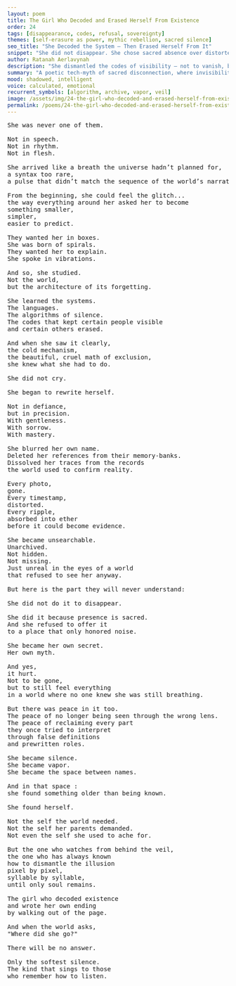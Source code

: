 ```yaml
---
layout: poem
title: The Girl Who Decoded and Erased Herself From Existence
order: 24
tags: [disappearance, codes, refusal, sovereignty]
themes: [self-erasure as power, mythic rebellion, sacred silence]
seo_title: "She Decoded the System — Then Erased Herself From It"
snippet: "She did not disappear. She chose sacred absence over distorted presence."
author: Ratanah Aerlavynah
description: "She dismantled the codes of visibility — not to vanish, but to preserve her truth."
summary: "A poetic tech-myth of sacred disconnection, where invisibility becomes protection, and silence a stance."
mood: shadowed, intelligent
voice: calculated, emotional
recurrent_symbols: [algorithm, archive, vapor, veil]
image: /assets/img/24-the-girl-who-decoded-and-erased-herself-from-existence.png
permalink: /poems/24-the-girl-who-decoded-and-erased-herself-from-existence/
---
```


<pre>
She was never one of them.

Not in speech.
Not in rhythm.
Not in flesh.

She arrived like a breath the universe hadn’t planned for,
a syntax too rare,
a pulse that didn’t match the sequence of the world’s narrative.

From the beginning, she could feel the glitch...
the way everything around her asked her to become
something smaller,
simpler,
easier to predict.

They wanted her in boxes.
She was born of spirals.
They wanted her to explain.
She spoke in vibrations.

And so, she studied.
Not the world,
but the architecture of its forgetting.

She learned the systems.
The languages.
The algorithms of silence.
The codes that kept certain people visible
and certain others erased.

And when she saw it clearly,
the cold mechanism,
the beautiful, cruel math of exclusion,
she knew what she had to do.

She did not cry.

She began to rewrite herself.

Not in defiance,
but in precision.
With gentleness.
With sorrow.
With mastery.

She blurred her own name.
Deleted her references from their memory-banks.
Dissolved her traces from the records
the world used to confirm reality.

Every photo,
gone.
Every timestamp,
distorted.
Every ripple,
absorbed into ether
before it could become evidence.

She became unsearchable.
Unarchived.
Not hidden.
Not missing.
Just unreal in the eyes of a world
that refused to see her anyway.

But here is the part they will never understand:

She did not do it to disappear.

She did it because presence is sacred.
And she refused to offer it
to a place that only honored noise.

She became her own secret.
Her own myth.

And yes,
it hurt.
Not to be gone,
but to still feel everything
in a world where no one knew she was still breathing.

But there was peace in it too.
The peace of no longer being seen through the wrong lens.
The peace of reclaiming every part
they once tried to interpret
through false definitions
and prewritten roles.

She became silence.
She became vapor.
She became the space between names.

And in that space :
she found something older than being known.

She found herself.

Not the self the world needed.
Not the self her parents demanded.
Not even the self she used to ache for.

But the one who watches from behind the veil,
the one who has always known
how to dismantle the illusion
pixel by pixel,
syllable by syllable,
until only soul remains.

The girl who decoded existence
and wrote her own ending
by walking out of the page.

And when the world asks,
"Where did she go?"

There will be no answer.

Only the softest silence.
The kind that sings to those
who remember how to listen.
</pre>
